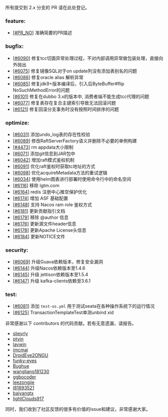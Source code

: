 所有提交到 2.x 分支的 PR 请在此处登记。

<!-- 请根据PR的类型添加 `变更记录` 到以下对应位置(feature/bugfix/optimize/test) 下 -->

### feature:
- [[#PR_NO](https://github.com/seata/seata/pull/PR_NO)] 准确简要的PR描述

### bugfix:
- [[#6090](https://github.com/seata/seata/pull/6090)] 修复tcc切面异常处理过程，不对内部调用异常做包装处理，直接向外抛出
- [[#6075](https://github.com/seata/seata/pull/6075)] 修复镜像SQL对于on update列没有添加表别名的问题
- [[#6086](https://github.com/seata/seata/pull/6086)] 修复oracle alias 解析异常
- [[#6085](https://github.com/seata/seata/pull/6085)] 修复jdk9+版本编译后，引入后ByteBuffer#flip NoSuchMethodError的问题
- [[#6101](https://github.com/seata/seata/pull/6101)] 修复在dubbo 3.x的版本中, 消费者端不能生成tcc代理的问题
- [[#6077](https://github.com/seata/seata/pull/6077)] 修复表存在复合主键索引导致无法回滚问题
- [[#6121](https://github.com/seata/seata/pull/6121)] 修复回滚分支事务时没有按照时间排序的问题

### optimize:
- [[#6031](https://github.com/seata/seata/pull/6031)] 添加undo_log表的存在性校验
- [[#6089](https://github.com/seata/seata/pull/6089)] 修改RaftServerFactory语义并删除不必要的单例构建
- [[#4473](https://github.com/seata/seata/pull/4473)] rm appdata大小限制
- [[#6071](https://github.com/seata/seata/pull/6071)] 添加git信息到JAR包中
- [[#6042](https://github.com/seata/seata/pull/6042)] 增加raft模式鉴权机制
- [[#6091](https://github.com/seata/seata/pull/6091)] 优化raft鉴权时获取tc地址的方式
- [[#6098](https://github.com/seata/seata/pull/6098)] 优化acquireMetadata方法的重试逻辑
- [[#6034](https://github.com/seata/seata/pull/6034)] 使用helm图表进行部署时使用命令行中的命名空间
- [[#6116](https://github.com/seata/seata/pull/6034)] 移除 lgtm.com 
- [[#6164](https://github.com/seata/seata/pull/6164)] redis 注册中心推空保护优化
- [[#6174](https://github.com/seata/seata/pull/6174)] 增加 ASF 基础配置
- [[#6148](https://github.com/seata/seata/pull/6148)] 支持 Nacos ram role 鉴权方式
- [[#6181](https://github.com/seata/seata/pull/6181)] 更新贡献指引文档
- [[#6179](https://github.com/seata/seata/pull/6179)] 移除 @author 信息
- [[#6176](https://github.com/seata/seata/pull/6176)] 更新源文件header信息
- [[#6178](https://github.com/apache/incubator-seata/pull/6178)] 更新Apache License头信息
- [[#6184](https://github.com/apache/incubator-seata/pull/6184)] 更新NOTICE文件

### security:
- [[#6069](https://github.com/seata/seata/pull/6069)] 升级Guava依赖版本，修复安全漏洞
- [[#6144](https://github.com/seata/seata/pull/6144)] 升级Nacos依赖版本至1.4.6
- [[#6145](https://github.com/seata/seata/pull/6145)] 升级 jettison依赖版本至1.5.4
- [[#6147](https://github.com/seata/seata/pull/6147)] 升级 kafka-clients依赖至3.6.1

### test:
- [[#6081](https://github.com/seata/seata/pull/6081)] 添加 `test-os.yml` 用于测试seata在各种操作系统下的运行情况
- [[#6125](https://github.com/seata/seata/pull/6125)] TransactionTemplateTest单测unbind xid

非常感谢以下 contributors 的代码贡献。若有无意遗漏，请报告。

<!-- 请确保您的 GitHub ID 在以下列表中 -->
- [slievrly](https://github.com/slievrly)
- [ptyin](https://github.com/ptyin)
- [laywin](https://github.com/laywin)
- [imcmai](https://github.com/imcmai)
- [DroidEye2ONGU](https://github.com/DroidEye2ONGU)
- [funky-eyes](https://github.com/funky-eyes)
- [Bughue](https://github.com/Bughue)
- [wangliang181230](https://github.com/wangliang181230)
- [ggbocoder](https://github.com/ggbocoder)
- [leezongjie](https://github.com/leezongjie)
- [l81893521](https://github.com/l81893521)
- [baiyangtx](https://github.com/baiyangtx)
- [lightClouds917](https://github.com/lightClouds917)

同时，我们收到了社区反馈的很多有价值的issue和建议，非常感谢大家。
